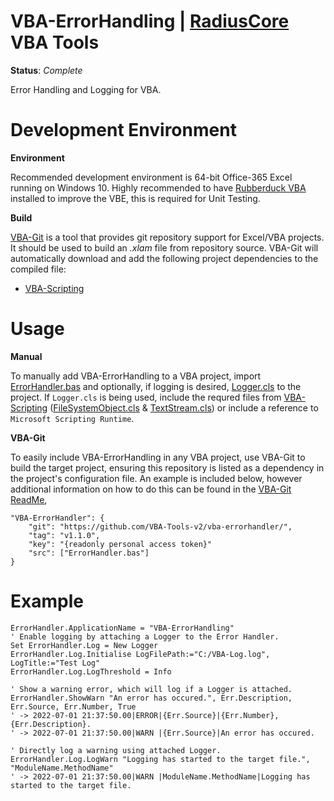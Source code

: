 # VBA-ErrorHandling | [RadiusCore](https://radiuscore.co.nz) VBA Tools

__Status__: _Complete_

Error Handling and Logging for VBA.

# Development Environment

__Environment__

Recommended development environment is 64-bit Office-365 Excel running on Windows 10. Highly recommended to have [Rubberduck VBA](https://github.com/rubberduck-vba/Rubberduck/) installed to improve the VBE, this is required for Unit Testing.

__Build__

[VBA-Git](https://github.com/VBA-Tools-v2/VBA-Git) is a tool that provides git repository support for Excel/VBA projects. It should be used to build an _.xlam_ file from repository source. VBA-Git will automatically download and add the following project dependencies to the compiled file:
- [VBA-Scripting](https://github.com/VBA-Tools-v2/VBA-Scripting)


# Usage
__Manual__

To manually add  VBA-ErrorHandling to a VBA project, import [ErrorHandler.bas](/src/vbProject/ErrorHandler.bas) and optionally, if logging is desired, [Logger.cls](/src/vbProject/Logger.cls) to the project. If `Logger.cls` is being used, include the requred files from [VBA-Scripting](https://github.com/VBA-Tools-v2/VBA-Scripting/) ([FileSystemObject.cls](https://github.com/VBA-Tools-v2/VBA-Scripting/blob/master/src/vbProject/Scripting/FileSystemObject.cls) & [TextStream.cls](https://github.com/VBA-Tools-v2/VBA-Scripting/blob/master/src/vbProject/Scripting/TextStream.cls)) or include a reference to `Microsoft Scripting Runtime`.

__VBA-Git__

To easily include VBA-ErrorHandling in any VBA project, use VBA-Git to build the target project, ensuring this repository is listed as a dependency in the project's configuration file. An example is included below, however additional information on how to do this can be found in the [VBA-Git ReadMe](https://github.com/VBA-Tools-v2/VBA-Git/blob/master/readme.md), 

```
"VBA-ErrorHandler": {
    "git": "https://github.com/VBA-Tools-v2/vba-errorhandler/",
    "tag": "v1.1.0",
    "key": "{readonly personal access token}"
    "src": ["ErrorHandler.bas"]
}
```

# Example

```VB.net
ErrorHandler.ApplicationName = "VBA-ErrorHandling"
' Enable logging by attaching a Logger to the Error Handler.
Set ErrorHandler.Log = New Logger
ErrorHandler.Log.Initialise LogFilePath:="C:/VBA-Log.log", LogTitle:="Test Log"
ErrorHandler.Log.LogThreshold = Info

' Show a warning error, which will log if a Logger is attached.
ErrorHandler.ShowWarn "An error has occured.", Err.Description, Err.Source, Err.Number, True
' -> 2022-07-01 21:37:50.00|ERROR|{Err.Source}|{Err.Number}, {Err.Description}.
' -> 2022-07-01 21:37:50.00|WARN |{Err.Source}|An error has occured.

' Directly log a warning using attached Logger.
ErrorHandler.Log.LogWarn "Logging has started to the target file.", "ModuleName.MethodName"
' -> 2022-07-01 21:37:50.00|WARN |ModuleName.MethodName|Logging has started to the target file.
```
